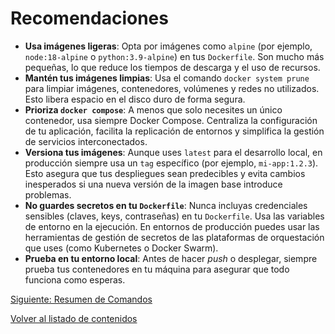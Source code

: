 # Recomendaciones

* **Usa imágenes ligeras**: Opta por imágenes como `alpine` (por ejemplo, `node:18-alpine` o `python:3.9-alpine`) en tus `Dockerfile`. Son mucho más pequeñas, lo que reduce los tiempos de descarga y el uso de recursos.
* **Mantén tus imágenes limpias**: Usa el comando `docker system prune` para limpiar imágenes, contenedores, volúmenes y redes no utilizados. Esto libera espacio en el disco duro de forma segura.
* **Prioriza `docker compose`**: A menos que solo necesites un único contenedor, usa siempre Docker Compose. Centraliza la configuración de tu aplicación, facilita la replicación de entornos y simplifica la gestión de servicios interconectados.
* **Versiona tus imágenes**: Aunque uses `latest` para el desarrollo local, en producción siempre usa un `tag` específico (por ejemplo, `mi-app:1.2.3`). Esto asegura que tus despliegues sean predecibles y evita cambios inesperados si una nueva versión de la imagen base introduce problemas.
* **No guardes secretos en tu `Dockerfile`**: Nunca incluyas credenciales sensibles (claves, keys, contraseñas) en tu `Dockerfile`. Usa las variables de entorno en la ejecución.  En entornos de producción puedes usar las herramientas de gestión de secretos de las plataformas de orquestación que uses (como Kubernetes o Docker Swarm).
* **Prueba en tu entorno local**: Antes de hacer _push_ o desplegar, siempre prueba tus contenedores en tu máquina para asegurar que todo funciona como esperas.

[Siguiente: Resumen de Comandos](./resumen_de_comandos.md)

[Volver al listado de contenidos](#contenidos)

